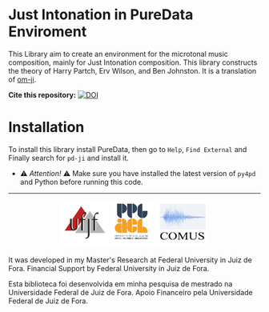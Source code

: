# Just Intonation in PureData Enviroment
This Library aim to create an environment for the microtonal music composition, mainly for Just Intonation composition. This library constructs the theory of Harry Partch, Erv Wilson, and Ben Johnston. It is a translation of [om-ji](https://github.com/charlesneimog/om-ji).

**Cite this repository:** [![DOI](https://zenodo.org/badge/214263190.svg)](https://zenodo.org/badge/latestdoi/214263190)


# Installation

To install this library install PureData, then go to `Help`, `Find External` and Finally search for `pd-ji` and install it.

* ⚠️ *Attention!* ⚠️ Make sure you have installed the latest version of `py4pd` and Python before running this code.

---

<div align="center">
  <img src="https://github.com/charlesneimog/OM-Sieves/blob/master/Imagens/ufjf.png" alt="UFJF">
  <img src="https://github.com/charlesneimog/OM-Sieves/blob/master/Imagens/ppgacl.png" alt="PPGACL">
  <img src="https://github.com/charlesneimog/OM-Sieves/blob/master/Imagens/comus.png" alt="COMUS">
</div>

It was developed in my Master's Research at Federal University in Juiz de Fora. Financial Support by Federal University in Juiz de Fora.

Esta biblioteca foi desenvolvida em minha pesquisa de mestrado na Universidade Federal de Juiz de Fora. Apoio Financeiro pela Universidade Federal de Juiz de Fora.

